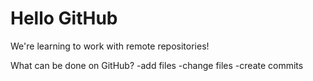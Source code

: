 # Hello GitHub

We're learning to work with remote repositories!

What can be done on GitHub?
-add files
-change files
-create commits
